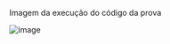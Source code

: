 Imagem da execução do código da prova

![image](https://github.com/user-attachments/assets/1fabb7ce-cb8a-42a1-bd94-fd9934f650b4)
